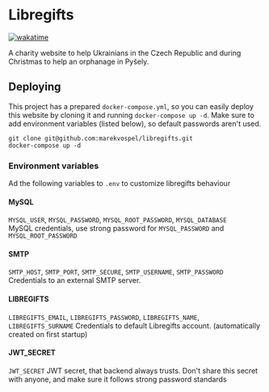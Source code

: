 # Libregifts

[![wakatime](https://wakatime.com/badge/github/marekvospel/libregifts.svg)](https://wakatime.com/badge/github/marekvospel/libregifts)

A charity website to help Ukrainians in the Czech Republic and during Christmas to help an orphanage in Pyšely.

## Deploying
This project has a prepared `docker-compose.yml`, so you can easily deploy this website by cloning it and running `docker-compose up -d`. Make sure to add environment variables (listed below), so default passwords aren't used.   
```shell
git clone git@github.com:marekvospel/libregifts.git
docker-compose up -d
```
### Environment variables

Ad the following variables to `.env` to customize libregifts behaviour

#### MySQL
`MYSQL_USER`, `MYSQL_PASSWORD`, `MYSQL_ROOT_PASSWORD`, `MYSQL_DATABASE`  
MySQL credentials, use strong password for `MYSQL_PASSWORD` and `MYSQL_ROOT_PASSWORD`

#### SMTP
`SMTP_HOST`, `SMTP_PORT`, `SMTP_SECURE`, `SMTP_USERNAME`, `SMTP_PASSWORD`
Credentials to an external SMTP server.

#### LIBREGIFTS
`LIBREGIFTS_EMAIL`, `LIBREGIFTS_PASSWORD`, `LIBREGIFTS_NAME`, `LIBREGIFTS_SURNAME`
Credentials to default Libregifts account. (automatically created on first startup)

#### JWT_SECRET
`JWT_SECRET`
JWT secret, that backend always trusts. Don't share this secret with anyone, and make sure it follows strong password standards
